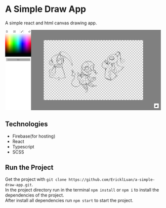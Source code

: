 # A Simple Draw App

A simple react and html canvas drawing app.  


![App aparence](/src/assets/app-aparence.png)


## Technologies
  
  - Firebase(for hosting)
  - React
  - Typescript
  - SCSS

## Run the Project

Get the project with `git clone https://github.com/EricklLuan/a-simple-draw-app.git`.  
In the project directory run in the terminal `npm install` or `npm i` to install the dependencies of the project.  
After install all dependencies run `npm start` to start the project.

